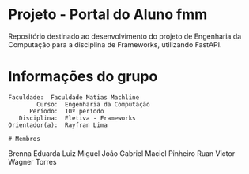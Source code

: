 # Projeto - Portal do Aluno fmm

Repositório destinado ao desenvolvimento do projeto de Engenharia da Computação para a disciplina de Frameworks, utilizando FastAPI.

# Informações do grupo 
```
Faculdade:  Faculdade Matias Machline
        Curso:  Engenharia da Computação
      Período:  10º período
   Disciplina:  Eletiva - Frameworks
Orientador(a):  Rayfran Lima

# Membros

```

Brenna Eduarda 
Luiz Miguel
João Gabriel
Maciel Pinheiro
Ruan Victor
Wagner Torres
